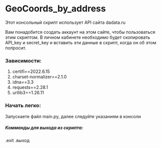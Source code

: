 # GeoCoords_by_address
Этот консольный скрипт использует API сайта dadata.ru

Вам понадобится создать аккаунт на этом сайте, чтобы пользоваться этим скриптом.
В личном кабинете необходимо будет скопировать API_key и secret_key и вставить эти данные в скрипт, когда он об этом попросит.

### Зависимости:

1. certifi==2022.6.15
2. charset-normalizer==2.1.0
3. idna==3.3
4. requests==2.28.1
5. urllib3==1.26.11

### Начать легко:

Запускаете файл main.py,
далее следуйте указаниям в консоли

##### Комманды для выхода из скрипта:
.exit
.выход
